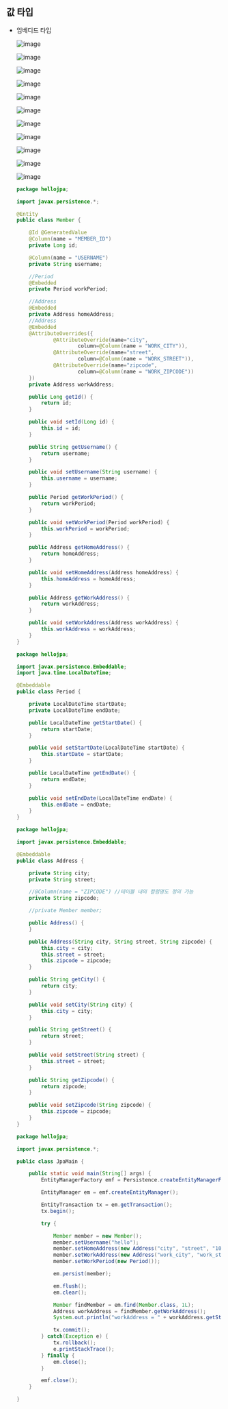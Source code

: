 ## **값 타입**
  * 임베디드 타입
    
    ![image](https://user-images.githubusercontent.com/79301439/174273019-c65352f9-f3fb-460e-835f-be4ae2ff05e2.png)
    
    ![image](https://user-images.githubusercontent.com/79301439/174273073-210830aa-84c9-491e-9fd1-a1f20a71c212.png)
    
    ![image](https://user-images.githubusercontent.com/79301439/174273146-8f9a7946-c3b5-4945-96fb-d6d004ec8cef.png)
    
    ![image](https://user-images.githubusercontent.com/79301439/174273193-c0877453-6e93-46c3-aaea-e5d700a926db.png)
    
    ![image](https://user-images.githubusercontent.com/79301439/174273247-cff8571f-0dc2-4862-a1ad-c93f12cab745.png)
    
    ![image](https://user-images.githubusercontent.com/79301439/174273402-cd4b61b3-e23f-4a68-99d2-a310500cff5c.png)
    
    ![image](https://user-images.githubusercontent.com/79301439/174273455-c36da178-0001-43c0-877f-600d0561378b.png)
    
    ![image](https://user-images.githubusercontent.com/79301439/174273543-a207870f-023b-4e5f-b139-fd488f7c7734.png)
    
    ![image](https://user-images.githubusercontent.com/79301439/174273601-0eada4d4-96bc-450f-a534-bf9a2bfae96c.png)
    
    ![image](https://user-images.githubusercontent.com/79301439/174273671-c381652c-5c26-4794-bb52-d01b357358d7.png)
    
    ![image](https://user-images.githubusercontent.com/79301439/174273708-6a6bca23-8083-4d5c-8cc9-087304b585aa.png)
    
    ```java
    package hellojpa;

    import javax.persistence.*;

    @Entity
    public class Member {

        @Id @GeneratedValue
        @Column(name = "MEMBER_ID")
        private Long id;

        @Column(name = "USERNAME")
        private String username;

        //Period
        @Embedded
        private Period workPeriod;

        //Address
        @Embedded
        private Address homeAddress;
        //Address
        @Embedded
        @AttributeOverrides({
                @AttributeOverride(name="city",
                        column=@Column(name = "WORK_CITY")),
                @AttributeOverride(name="street",
                        column=@Column(name = "WORK_STREET")),
                @AttributeOverride(name="zipcode",
                        column=@Column(name = "WORK_ZIPCODE"))
        })
        private Address workAddress;

        public Long getId() {
            return id;
        }

        public void setId(Long id) {
            this.id = id;
        }

        public String getUsername() {
            return username;
        }

        public void setUsername(String username) {
            this.username = username;
        }

        public Period getWorkPeriod() {
            return workPeriod;
        }

        public void setWorkPeriod(Period workPeriod) {
            this.workPeriod = workPeriod;
        }

        public Address getHomeAddress() {
            return homeAddress;
        }

        public void setHomeAddress(Address homeAddress) {
            this.homeAddress = homeAddress;
        }

        public Address getWorkAddress() {
            return workAddress;
        }

        public void setWorkAddress(Address workAddress) {
            this.workAddress = workAddress;
        }
    }
    ```
    
    ```java
    package hellojpa;

    import javax.persistence.Embeddable;
    import java.time.LocalDateTime;

    @Embeddable
    public class Period {

        private LocalDateTime startDate;
        private LocalDateTime endDate;

        public LocalDateTime getStartDate() {
            return startDate;
        }

        public void setStartDate(LocalDateTime startDate) {
            this.startDate = startDate;
        }

        public LocalDateTime getEndDate() {
            return endDate;
        }

        public void setEndDate(LocalDateTime endDate) {
            this.endDate = endDate;
        }
    }
    ```
    
    ```java
    package hellojpa;

    import javax.persistence.Embeddable;

    @Embeddable
    public class Address {

        private String city;
        private String street;

        //@Column(name = "ZIPCODE") //테이블 내의 컬럼명도 정의 가능
        private String zipcode;

        //private Member member;

        public Address() {
        }

        public Address(String city, String street, String zipcode) {
            this.city = city;
            this.street = street;
            this.zipcode = zipcode;
        }

        public String getCity() {
            return city;
        }

        public void setCity(String city) {
            this.city = city;
        }

        public String getStreet() {
            return street;
        }

        public void setStreet(String street) {
            this.street = street;
        }

        public String getZipcode() {
            return zipcode;
        }

        public void setZipcode(String zipcode) {
            this.zipcode = zipcode;
        }
    }
    ```
    
    ```java
    package hellojpa;

    import javax.persistence.*;

    public class JpaMain {

        public static void main(String[] args) {
            EntityManagerFactory emf = Persistence.createEntityManagerFactory("hello");

            EntityManager em = emf.createEntityManager();

            EntityTransaction tx = em.getTransaction();
            tx.begin();

            try {

                Member member = new Member();
                member.setUsername("hello");
                member.setHomeAddress(new Address("city", "street", "10000"));
                member.setWorkAddress(new Address("work_city", "work_street", "work_10000"));
                member.setWorkPeriod(new Period());

                em.persist(member);

                em.flush();
                em.clear();

                Member findMember = em.find(Member.class, 1L);
                Address workAddress = findMember.getWorkAddress();
                System.out.println("workAddress = " + workAddress.getStreet());

                tx.commit();
            } catch(Exception e) {
                tx.rollback();
                e.printStackTrace();
            } finally {
                em.close();
            }

            emf.close();
        }

    }
    ```

